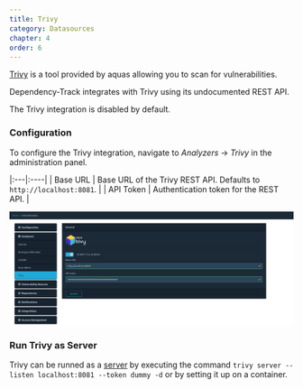```yaml
---
title: Trivy
category: Datasources
chapter: 4
order: 6
---
```


[Trivy](https://www.aquasec.com/products/trivy/) is a tool provided by aquas allowing you to scan for vulnerabilities.

Dependency-Track integrates with Trivy using its undocumented REST API.

The Trivy integration is disabled by default.

### Configuration

To configure the Trivy integration, navigate to *Analyzers* -> *Trivy* in the administration panel.

|:---|:----|
| Base URL | Base URL of the Trivy REST API. Defaults to `http://localhost:8081`. |
| API Token | Authentication token for the REST API. |

![Trivy Configuration](../../images/screenshots/trivy-configuration.png)

### Run Trivy as Server

Trivy can be runned as a [server](https://github.com/aquasecurity/trivy/blob/b5874e3ad38e77ac86eedd7a65785b2933f3685f/docs/docs/references/configuration/cli/trivy_server.md) by executing the command `trivy server --listen localhost:8081 --token dummy -d` or by setting it up on a container.
